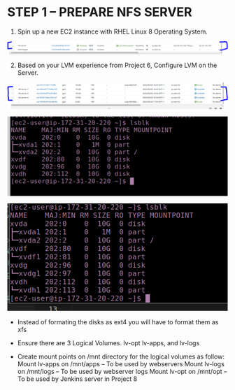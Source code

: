 # STEP 1 – PREPARE NFS SERVER

1. Spin up a new EC2 instance with RHEL Linux 8 Operating System.

![](images/nfs-server.PNG)

2. Based on your LVM experience from Project 6, Configure LVM on the Server.

![](images/nfs-volumes.PNG)

![](images/default-devices.png)

![](images/configured-partition.png)


- Instead of formating the disks as ext4 you will have to format them as xfs

- Ensure there are 3 Logical Volumes. lv-opt lv-apps, and lv-logs



- Create mount points on /mnt directory for the logical volumes as follow:
Mount lv-apps on /mnt/apps – To be used by webservers
Mount lv-logs on /mnt/logs – To be used by webserver logs
Mount lv-opt on /mnt/opt – To be used by Jenkins server in Project 8